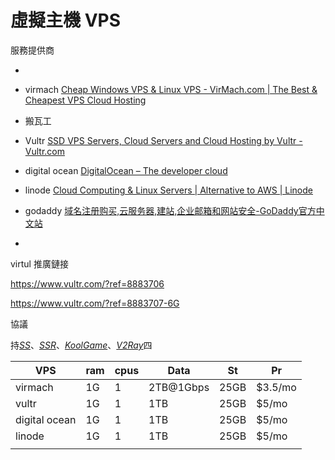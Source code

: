 # 虛擬主機 VPS

服務提供商

* 
* virmach [Cheap Windows VPS & Linux VPS - VirMach.com | The Best & Cheapest VPS Cloud Hosting](https://virmach.com/)
* 搬瓦工
* Vultr [SSD VPS Servers, Cloud Servers and Cloud Hosting by Vultr - Vultr.com](https://www.vultr.com/)
* digital ocean [DigitalOcean – The developer cloud](https://www.digitalocean.com/)
* linode [Cloud Computing & Linux Servers | Alternative to AWS | Linode](https://www.linode.com/)



* godaddy [域名注册购买,云服务器,建站,企业邮箱和网站安全-GoDaddy官方中文站](https://www.godaddy.com/)
*  



virtul 推廣鏈接

https://www.vultr.com/?ref=8883706

https://www.vultr.com/?ref=8883707-6G



協議

持[*SS*](https://github.com/shadowsocks/shadowsocks-libev)、[*SSR*](https://github.com/shadowsocksrr/shadowsocksr-libev)、[*KoolGame*](http://firmware.koolshare.cn/binary/koolgame/)、[*V2Ray*](https://github.com/v2ray/v2ray-core)四







| VPS           | ram  | cpus | Data      | St   | Pr      |
| ------------- | ---- | ---- | --------- | ---- | ------- |
| virmach       | 1G   | 1    | 2TB@1Gbps | 25GB | $3.5/mo |
| vultr         | 1G   | 1    | 1TB       | 25GB | $5/mo   |
| digital ocean | 1G   | 1    | 1TB       | 25GB | $5/mo   |
| linode        | 1G   | 1    | 1TB       | 25GB | $5/mo   |
|               |      |      |           |      |         |

